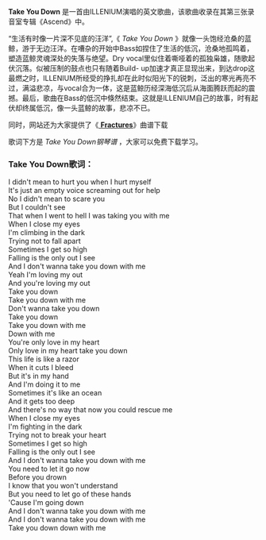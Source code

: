

**Take You Down** 是一首由ILLENIUM演唱的英文歌曲，该歌曲收录在其第三张录音室专辑《Ascend》中。

“生活有时像一片深不见底的汪洋”,《 _Take You Down_
》就像一头饱经沧桑的蓝鲸，游于无边汪洋。在嘈杂的开始中Bass如捏住了生活的低沉，沧桑地孤鸣着，塑造蓝鲸灵魂深处的失落与绝望。Dry
vocal里似住着嘶哑着的孤独枭雄，随歌起伏沉落。似被压制的鼓点也只有随着Build-
up加速才真正显现出来，到达drop这最燃之时，ILLENIUM所经受的挣扎却在此时似阳光下的锐刺，泛出的寒光再亮不过，满溢悲凉，与vocal合为一体，这是蓝鲸历经深海低沉后从海面腾跃而起的震撼。最后，歌曲在Bass的低沉中倏然结束。这就是ILLENIUM自己的故事，时有起伏却终属低沉，像一头蓝鲸的故事，悲凉不已。

同时，网站还为大家提供了《[ **Fractures**](Music-12349-Fractures-Illenium-ft-Nevve.html
"Fractures")》曲谱下载

歌词下方是 _Take You Down钢琴谱_ ，大家可以免费下载学习。

### Take You Down歌词：

I didn't mean to hurt you when I hurt myself  
It's just an empty voice screaming out for help  
No I didn't mean to scare you  
But I couldn't see  
That when I went to hell I was taking you with me  
When I close my eyes  
I'm climbing in the dark  
Trying not to fall apart  
Sometimes I get so high  
Falling is the only out I see  
And I don't wanna take you down with me  
Yeah I'm loving my out  
And you're loving my out  
Take you down  
Take you down with me  
Don't wanna take you down  
Take you down  
Take you down with me  
Down with me  
You're only love in my heart  
Only love in my heart take you down  
This life is like a razor  
When it cuts I bleed  
But it's in my hand  
And I'm doing it to me  
Sometimes it's like an ocean  
And it gets too deep  
And there's no way that now you could rescue me  
When I close my eyes  
I'm fighting in the dark  
Trying not to break your heart  
Sometimes I get so high  
Falling is the only out I see  
And I don't wanna take you down with me  
You need to let it go now  
Before you drown  
I know that you won't understand  
But you need to let go of these hands  
'Cause I'm going down  
And I don't wanna take you down with me  
And I don't wanna take you down with me  
Take you down down with me


